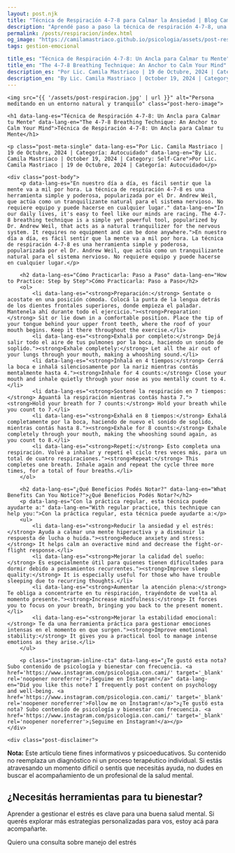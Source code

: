 ```yaml
---
layout: post.njk
title: "Técnica de Respiración 4-7-8 para Calmar la Ansiedad | Blog Camila Mastriaco"
description: "Aprendé paso a paso la técnica de respiración 4-7-8, una herramienta simple y poderosa para reducir el estrés, mejorar la concentración y calmar tu mente en minutos."
permalink: /posts/respiracion/index.html
og_image: "https://camilamastriaco.github.io/psicologia/assets/post-respiracion.jpg"
tags: gestion-emocional

title_es: "Técnica de Respiración 4-7-8: Un Ancla para Calmar tu Mente"
title_en: "The 4-7-8 Breathing Technique: An Anchor to Calm Your Mind"
description_es: "Por Lic. Camila Mastriaco | 19 de Octubre, 2024 | Categoría: Autocuidado"
description_en: "By Lic. Camila Mastriaco | October 19, 2024 | Category: Self-Care"
---
```





    <img src="{{ '/assets/post-respiracion.jpg' | url }}" alt="Persona meditando en un entorno natural y tranquilo" class="post-hero-image">
    
    <h1 data-lang-es="Técnica de Respiración 4-7-8: Un Ancla para Calmar tu Mente" data-lang-en="The 4-7-8 Breathing Technique: An Anchor to Calm Your Mind">Técnica de Respiración 4-7-8: Un Ancla para Calmar tu Mente</h1>
<div id="share-buttons-container"></div>

    <p class="post-meta-single" data-lang-es="Por Lic. Camila Mastriaco | 19 de Octubre, 2024 | Categoría: Autocuidado" data-lang-en="By Lic. Camila Mastriaco | October 19, 2024 | Category: Self-Care">Por Lic. Camila Mastriaco | 19 de Octubre, 2024 | Categoría: Autocuidado</p>
    
    <div class="post-body">
        <p data-lang-es="En nuestro día a día, es fácil sentir que la mente va a mil por hora. La técnica de respiración 4-7-8 es una herramienta simple y poderosa, popularizada por el Dr. Andrew Weil, que actúa como un tranquilizante natural para el sistema nervioso. No requiere equipo y puede hacerse en cualquier lugar." data-lang-en="In our daily lives, it's easy to feel like our minds are racing. The 4-7-8 breathing technique is a simple yet powerful tool, popularized by Dr. Andrew Weil, that acts as a natural tranquilizer for the nervous system. It requires no equipment and can be done anywhere.">En nuestro día a día, es fácil sentir que la mente va a mil por hora. La técnica de respiración 4-7-8 es una herramienta simple y poderosa, popularizada por el Dr. Andrew Weil, que actúa como un tranquilizante natural para el sistema nervioso. No requiere equipo y puede hacerse en cualquier lugar.</p>

        <h2 data-lang-es="Cómo Practicarla: Paso a Paso" data-lang-en="How to Practice: Step by Step">Cómo Practicarla: Paso a Paso</h2>
        <ol>
            <li data-lang-es="<strong>Preparación:</strong> Sentate o acostate en una posición cómoda. Colocá la punta de la lengua detrás de los dientes frontales superiores, donde empieza el paladar. Mantenela ahí durante todo el ejercicio."><strong>Preparation:</strong> Sit or lie down in a comfortable position. Place the tip of your tongue behind your upper front teeth, where the roof of your mouth begins. Keep it there throughout the exercise.</li>
            <li data-lang-es="<strong>Exhalá por completo:</strong> Dejá salir todo el aire de tus pulmones por la boca, haciendo un sonido de soplido."><strong>Exhale completely:</strong> Let all the air out of your lungs through your mouth, making a whooshing sound.</li>
            <li data-lang-es="<strong>Inhalá en 4 tiempos:</strong> Cerrá la boca e inhalá silenciosamente por la nariz mientras contás mentalmente hasta 4."><strong>Inhale for 4 counts:</strong> Close your mouth and inhale quietly through your nose as you mentally count to 4.</li>
            <li data-lang-es="<strong>Sostené la respiración en 7 tiempos:</strong> Aguantá la respiración mientras contás hasta 7."><strong>Hold your breath for 7 counts:</strong> Hold your breath while you count to 7.</li>
            <li data-lang-es="<strong>Exhalá en 8 tiempos:</strong> Exhalá completamente por la boca, haciendo de nuevo el sonido de soplido, mientras contás hasta 8."><strong>Exhale for 8 counts:</strong> Exhale completely through your mouth, making the whooshing sound again, as you count to 8.</li>
            <li data-lang-es="<strong>Repetí:</strong> Esto completa una respiración. Volvé a inhalar y repetí el ciclo tres veces más, para un total de cuatro respiraciones."><strong>Repeat:</strong> This completes one breath. Inhale again and repeat the cycle three more times, for a total of four breaths.</li>
        </ol>

        <h2 data-lang-es="¿Qué Beneficios Podés Notar?" data-lang-en="What Benefits Can You Notice?">¿Qué Beneficios Podés Notar?</h2>
        <p data-lang-es="Con la práctica regular, esta técnica puede ayudarte a:" data-lang-en="With regular practice, this technique can help you:">Con la práctica regular, esta técnica puede ayudarte a:</p>
        <ul>
            <li data-lang-es="<strong>Reducir la ansiedad y el estrés:</strong> Ayuda a calmar una mente hiperactiva y a disminuir la respuesta de lucha o huida."><strong>Reduce anxiety and stress:</strong> It helps calm an overactive mind and decrease the fight-or-flight response.</li>
            <li data-lang-es="<strong>Mejorar la calidad del sueño:</strong> Es especialmente útil para quienes tienen dificultades para dormir debido a pensamientos recurrentes."><strong>Improve sleep quality:</strong> It is especially useful for those who have trouble sleeping due to recurring thoughts.</li>
            <li data-lang-es="<strong>Aumentar la atención plena:</strong> Te obliga a concentrarte en tu respiración, trayéndote de vuelta al momento presente."><strong>Increase mindfulness:</strong> It forces you to focus on your breath, bringing you back to the present moment.</li>
            <li data-lang-es="<strong>Mejorar la estabilidad emocional:</strong> Te da una herramienta práctica para gestionar emociones intensas en el momento en que surgen."><strong>Improve emotional stability:</strong> It gives you a practical tool to manage intense emotions as they arise.</li>
        </ul>
        
        <p class="instagram-inline-cta" data-lang-es="¿Te gustó esta nota? Subo contenido de psicología y bienestar con frecuencia. <a href='https://www.instagram.com/psicologia.con.cami/' target='_blank' rel='noopener noreferrer'>¡Seguime en Instagram!</a>" data-lang-en="Did you like this note? I frequently post content on psychology and well-being. <a href='https://www.instagram.com/psicologia.con.cami/' target='_blank' rel='noopener noreferrer'>Follow me on Instagram!</a>">¿Te gustó esta nota? Subo contenido de psicología y bienestar con frecuencia. <a href='https://www.instagram.com/psicologia.con.cami/' target='_blank' rel='noopener noreferrer'>¡Seguime en Instagram!</a></p>
    </div>
    
    <div class="post-disclaimer">
<p data-lang-es="<strong>Nota:</strong> Este artículo tiene fines informativos y psicoeducativos. Su contenido no reemplaza un diagnóstico ni un proceso terapéutico individual. Si estás atravesando un momento difícil o sentís que necesitás ayuda, no dudes en buscar el acompañamiento de un profesional de la salud mental." data-lang-en="<strong>Disclaimer:</strong> This article is for informational and psychoeducational purposes only. It is not a substitute for a professional diagnosis or an individual therapeutic process. If you are going through a difficult time or feel you need help, do not hesitate to seek support from a mental health professional.">
<strong>Nota:</strong> Este artículo tiene fines informativos y psicoeducativos. Su contenido no reemplaza un diagnóstico ni un proceso terapéutico individual. Si estás atravesando un momento difícil o sentís que necesitás ayuda, no dudes en buscar el acompañamiento de un profesional de la salud mental.
</p>
</div>

<section id="cta-post" class="animate-on-scroll">
        <h2 data-lang-es="¿Necesitás herramientas para tu bienestar?" data-lang-en="Need tools for your well-being?">¿Necesitás herramientas para tu bienestar?</h2>
        <p data-lang-es="Aprender a gestionar el estrés es clave para una buena salud mental. Si querés explorar más estrategias personalizadas para vos, estoy acá para acompañarte." data-lang-en="Learning to manage stress is key to good mental health. If you want to explore more personalized strategies for you, I'm here to support you.">Aprender a gestionar el estrés es clave para una buena salud mental. Si querés explorar más estrategias personalizadas para vos, estoy acá para acompañarte.</p>
        <a 
            class="btn whatsapp-trigger" 
            data-location="post_respiracion_cta" 
            target="_blank" 
            rel="noopener noreferrer" 
            data-lang-es="Quiero una consulta sobre manejo del estrés" 
            data-lang-en="I want a consultation about stress management" 
            data-whatsapp-es="Hola Camila, leí tu nota sobre la técnica de respiración y quisiera consultarte sobre las sesiones." 
            data-whatsapp-en="Hi Camila, I read your note about the breathing technique and would like to ask about the sessions." 
        >Quiero una consulta sobre manejo del estrés</a>
    </section>